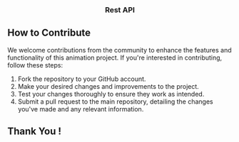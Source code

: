 <h3 align="center">Rest API</h3>
 
## How to Contribute

We welcome contributions from the community to enhance the features and functionality of this animation project. If you're interested in contributing, follow these steps:

1. Fork the repository to your GitHub account.
2. Make your desired changes and improvements to the project.
3. Test your changes thoroughly to ensure they work as intended.
4. Submit a pull request to the main repository, detailing the changes you've made and any relevant information.

## Thank You !
